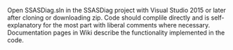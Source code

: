 Open SSASDiag.sln in the SSASDiag project with Visual Studio 2015 or later after cloning or downloading zip.  Code should complile directly and is self-explanatory for the most part with liberal comments where necessary.  Documentation pages in Wiki describe the functionality implemented in the code.
